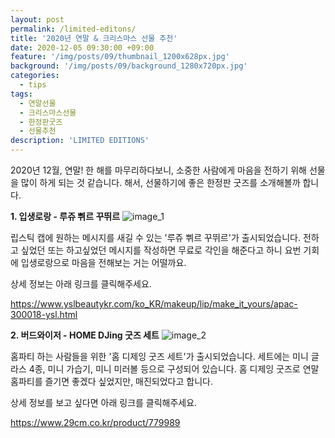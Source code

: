 ```yaml
---
layout: post
permalink: /limited-editons/
title: '2020년 연말 & 크리스마스 선물 추천'
date: 2020-12-05 09:30:00 +09:00
feature: '/img/posts/09/thumbnail_1200x628px.jpg'
background: '/img/posts/09/background_1280x720px.jpg'
categories:
  - tips
tags:
  - 연말선물
  - 크리스마스선물
  - 한정판굿즈
  - 선물추천
description: 'LIMITED EDITIONS'
---
```


2020년 12월, 연말!
한 해를 마무리하다보니, 소중한 사람에게 마음을 전하기 위해 선물을 많이 하게 되는 것 같습니다.
해서, 선물하기에 좋은 한정판 굿즈를 소개해볼까 합니다.


**1. 입생로랑 - 루쥬 쀠르 꾸뛰르**
![image_1](https://ifh.cc/g/o3PzNu.jpg)

립스틱 캡에 원하는 메시지를 새길 수 있는 '루쥬 쀠르 꾸뛰르'가 출시되었습니다.
전하고 싶었던 또는 하고싶었던 메시지를 작성하면 무료로 각인을 해준다고 하니 요번 기회에
입생로랑으로 마음을 전해보는 거는 어떨까요.

상세 정보는 아래 링크를 클릭해주세요.

https://www.yslbeautykr.com/ko_KR/makeup/lip/make_it_yours/apac-300018-ysl.html



**2. 버드와이저 - HOME DJing 굿즈 세트**
![image_2](https://ifh.cc/g/t9zJE6.jpg)

홈파티 하는 사람들을 위한 '홈 디제잉 굿즈 세트'가 출시되었습니다.
세트에는 미니 글라스 4종, 미니 가습기, 미니 미러볼 등으로 구성되어 있습니다.
홈 디제잉 굿즈로 연말 홈파티를 즐기면 좋겠다 싶었지만, 매진되었다고 합니다.

상세 정보를 보고 싶다면 아래 링크를 클릭해주세요.

https://www.29cm.co.kr/product/779989

